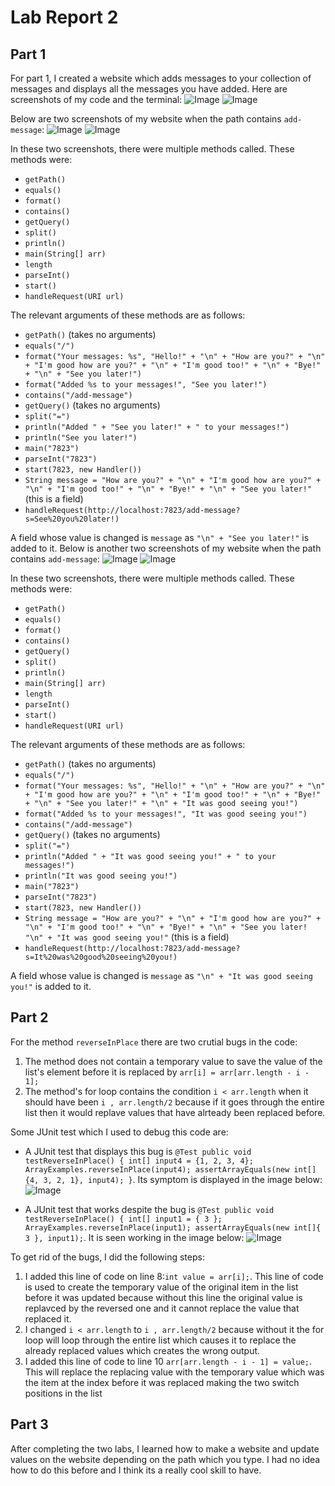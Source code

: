 # Lab Report 2
## Part 1

For part 1, I created a website which adds messages to your collection of messages and displays all the messages you have added. Here are screenshots of my code and the terminal:
![Image](CSE15L_LabReport2_ScreenShot1.png)
![Image](CSE15L_LabReport2_ScreenShotCode1.png)

Below are two screenshots of my website when the path contains `add-message`:
![Image](CSE15L_LabReport2_ScreenShotWebsite1.1.png)
![Image](CSE15L_LabReport2_ScreenShotWebsite1.2.png)

In these two screenshots, there were multiple methods called. These methods were:
- `getPath()`
- `equals()`
- `format()`
- `contains()`
- `getQuery()`
- `split()`
- `println()`
- `main(String[] arr)`
- `length`
- `parseInt()`
- `start()`
- `handleRequest(URI url)`

The relevant arguments of these methods are as follows:
- `getPath()` (takes no arguments)
- `equals("/")` 
- `format("Your messages: %s", "Hello!" + "\n" + "How are you?" + "\n" + "I'm good how are you?" + "\n" + "I'm good too!" + "\n" + "Bye!" + "\n" + "See you later!")`
- `format("Added %s to your messages!", "See you later!")`
- `contains("/add-message")`
- `getQuery()` (takes no arguments)
- `split("=")` 
- `println("Added " + "See you later!" + " to your messages!")`
- `println("See you later!")`
- `main("7823")`
- `parseInt("7823")`
- `start(7823, new Handler())`
- `String message = "How are you?" + "\n" + "I'm good how are you?" + "\n" + "I'm good too!" + "\n" + "Bye!" + "\n" + "See you later!"` (this is a field)
- `handleRequest(http://localhost:7823/add-message?s=See%20you%20later!)`

A field whose value is changed is `message` as `"\n" + "See you later!"` is added to it. Below is another two screenshots of my website when the path contains `add-message`:
![Image](CSE15L_LabReport2_ScreenShotWebsite2.1.png)
![Image](CSE15L_LabReport2_ScreenShotWebsite2.2.png)

In these two screenshots, there were multiple methods called. These methods were:
- `getPath()`
- `equals()`
- `format()`
- `contains()`
- `getQuery()`
- `split()`
- `println()`
- `main(String[] arr)`
- `length`
- `parseInt()`
- `start()`
- `handleRequest(URI url)`

The relevant arguments of these methods are as follows:
- `getPath()` (takes no arguments)
- `equals("/")` 
- `format("Your messages: %s", "Hello!" + "\n" + "How are you?" + "\n" + "I'm good how are you?" + "\n" + "I'm good too!" + "\n" + "Bye!" + "\n" + "See you later!" + "\n" + "It was good seeing you!")`
- `format("Added %s to your messages!", "It was good seeing you!")`
- `contains("/add-message")`
- `getQuery()` (takes no arguments)
- `split("=")` 
- `println("Added " + "It was good seeing you!" + " to your messages!")`
- `println("It was good seeing you!")`
- `main("7823")`
- `parseInt("7823")`
- `start(7823, new Handler())`
- `String message = "How are you?" + "\n" + "I'm good how are you?" + "\n" + "I'm good too!" + "\n" + "Bye!" + "\n" + "See you later! "\n" + "It was good seeing you!"` (this is a field)
- `handleRequest(http://localhost:7823/add-message?s=It%20was%20good%20seeing%20you!)`

A field whose value is changed is `message` as `"\n" + "It was good seeing you!"` is added to it.

## Part 2

For the method `reverseInPlace` there are two crutial bugs in the code:

1. The method does not contain a temporary value to save the value of the list's element before it is replaced by `arr[i] = arr[arr.length - i - 1];`
2. The method's for loop contains the condition `i < arr.length` when it should have been `i , arr.length/2` because if it goes through the entire list then it would replave values that have alrteady been replaced before.

Some JUnit test which I used to debug this code are:

- A JUnit test that displays this bug is `@Test public void testReverseInPlace() { int[] input4 = {1, 2, 3, 4}; ArrayExamples.reverseInPlace(input4); assertArrayEquals(new int[]{4, 3, 2, 1}, input4); }`. Its symptom is displayed in the image below:
![Image](CSE15l_Labreport2_ScreenShot.png)

- A JUnit test that works despite the bug is `@Test public void testReverseInPlace() { int[] input1 = { 3 }; ArrayExamples.reverseInPlace(input1); assertArrayEquals(new int[]{ 3 }, input1);`. It is seen working in the image below:
![Image](CSE15L_Labreport2_ScreenShot2.png)

To get rid of the bugs, I did the following steps:
1. I added this line of code on line 8:`int value = arr[i];`. This line of code is used to create the temporary value of the original item in the list before it was updated because without this line the original value is replavced by the reversed one and it cannot replace the value that replaced it. 
2. I changed `i < arr.length` to `i , arr.length/2` because without it the for loop will loop through the entire list which causes it to replace the already replaced values which creates the wrong output.
3. I added this line of code to line 10 `arr[arr.length - i - 1] = value;`. This will replace the replacing value with the temporary value which was the item at the index before it was replaced making the two switch positions in the list

## Part 3

After completing the two labs, I learned how to make a website and update values on the website depending on the path which you type. I had no idea how to do this before and I think its a really cool skill to have.

